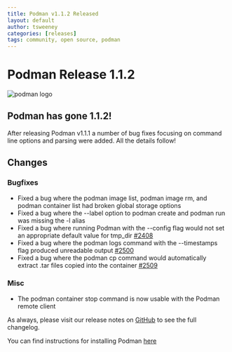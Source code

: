 ```yaml
---
title: Podman v1.1.2 Released
layout: default
author: tsweeney
categories: [releases]
tags: community, open source, podman
---
```


# Podman Release 1.1.2

![podman logo](https://podman.io/images/podman.svg)

## Podman has gone 1.1.2!

After releasing Podman v1.1.1 a number of bug fixes
focusing on command line options and parsing were added. 
All the details follow!

<!--readmore-->

## Changes

### Bugfixes

 * Fixed a bug where the podman image list, podman image rm, and podman container list had broken global storage options
 * Fixed a bug where the --label option to podman create and podman run was missing the -l alias
 * Fixed a bug where running Podman with the --config flag would not set an appropriate default value for tmp_dir [#2408](https://github.com/containers/podman/issues/2408)
 * Fixed a bug where the podman logs command with the --timestamps flag produced unreadable output [#2500](https://github.com/containers/podman/issues/2500)
 * Fixed a bug where the podman cp command would automatically extract .tar files copied into the container [#2509](https://github.com/containers/podman/issues/2509)

### Misc

 * The podman container stop command is now usable with the Podman remote client

As always, please visit our release notes on [GitHub](https://github.com/containers/podman/blob/main/RELEASE_NOTES.md) to see the full changelog.

You can find instructions for installing Podman [here](https://github.com/containers/podman/blob/main/install.md)
